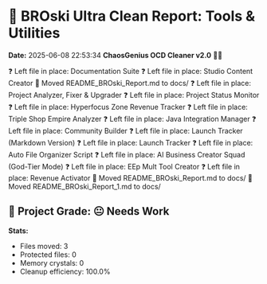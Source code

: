 # 🧹 BROski Ultra Clean Report: Tools & Utilities
**Date:** 2025-06-08 22:53:34
**ChaosGenius OCD Cleaner v2.0** 🧠💜

❓ Left file in place: Documentation Suite
❓ Left file in place: Studio Content Creator
📁 Moved README_BROski_Report.md to docs/
❓ Left file in place: Project Analyzer, Fixer & Upgrader
❓ Left file in place: Project Status Monitor
❓ Left file in place: Hyperfocus Zone Revenue Tracker
❓ Left file in place: Triple Shop Empire Analyzer
❓ Left file in place: Java Integration Manager
❓ Left file in place: Community Builder
❓ Left file in place: Launch Tracker (Markdown Version)
❓ Left file in place: Launch Tracker
❓ Left file in place: Auto File Organizer Script
❓ Left file in place: AI Business Creator Squad (God-Tier Mode)
❓ Left file in place: EEp Mult Tool Creator
❓ Left file in place: Revenue Activator
📁 Moved README_BROski_Report.md to docs/
📁 Moved README_BROski_Report_1.md to docs/

## 🧠 Project Grade: 😐 Needs Work
**Stats:**
- Files moved: 3
- Protected files: 0
- Memory crystals: 0
- Cleanup efficiency: 100.0%